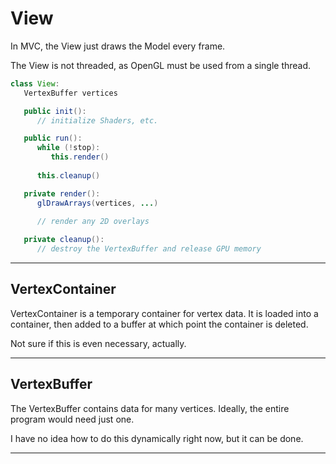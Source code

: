 # View
In MVC, the View just draws the Model every frame.

The View is not threaded, as OpenGL must be used from a single thread.
```java
class View:
   VertexBuffer vertices

   public init():
      // initialize Shaders, etc.

   public run():
      while (!stop):
         this.render()
      
      this.cleanup()

   private render():
      glDrawArrays(vertices, ...)
      
      // render any 2D overlays

   private cleanup():
      // destroy the VertexBuffer and release GPU memory
```

---

## VertexContainer
VertexContainer is a temporary container for vertex data.
It is loaded into a container, then added to a buffer at which point the container is deleted.

Not sure if this is even necessary, actually.

---

## VertexBuffer
The VertexBuffer contains data for many vertices.
Ideally, the entire program would need just one.

I have no idea how to do this dynamically right now, but it can be done.

---
   
